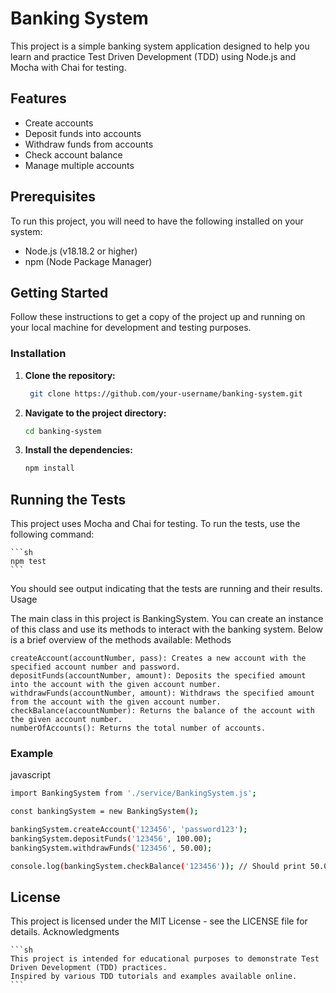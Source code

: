 # Banking System

This project is a simple banking system application designed to help you learn and practice Test Driven Development (TDD) using Node.js and Mocha with Chai for testing.

## Features

- Create accounts
- Deposit funds into accounts
- Withdraw funds from accounts
- Check account balance
- Manage multiple accounts

## Prerequisites

To run this project, you will need to have the following installed on your system:

- Node.js (v18.18.2 or higher)
- npm (Node Package Manager)

## Getting Started

Follow these instructions to get a copy of the project up and running on your local machine for development and testing purposes.

### Installation

1. **Clone the repository:**

   ```sh
    git clone https://github.com/your-username/banking-system.git
    ```
2. **Navigate to the project directory:**

    ```sh
    cd banking-system
    ```
3. **Install the dependencies:**

    ```sh
    npm install
    ```
## Running the Tests

This project uses Mocha and Chai for testing. To run the tests, use the following command:

    ```sh
    npm test
    ```
    
You should see output indicating that the tests are running and their results.
Usage

The main class in this project is BankingSystem. You can create an instance of this class and use its methods to interact with the banking system. Below is a brief overview of the methods available:
Methods

    createAccount(accountNumber, pass): Creates a new account with the specified account number and password.
    depositFunds(accountNumber, amount): Deposits the specified amount into the account with the given account number.
    withdrawFunds(accountNumber, amount): Withdraws the specified amount from the account with the given account number.
    checkBalance(accountNumber): Returns the balance of the account with the given account number.
    numberOfAccounts(): Returns the total number of accounts.

### Example

javascript

```sh
import BankingSystem from './service/BankingSystem.js';

const bankingSystem = new BankingSystem();

bankingSystem.createAccount('123456', 'password123');
bankingSystem.depositFunds('123456', 100.00);
bankingSystem.withdrawFunds('123456', 50.00);

console.log(bankingSystem.checkBalance('123456')); // Should print 50.00
```
## License

This project is licensed under the MIT License - see the LICENSE file for details.
Acknowledgments

    ```sh
    This project is intended for educational purposes to demonstrate Test Driven Development (TDD) practices.
    Inspired by various TDD tutorials and examples available online.
    ```